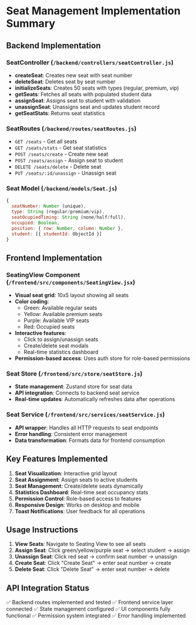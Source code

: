 # Seat Management Implementation Summary

## Backend Implementation

### SeatController (`/backend/controllers/seatController.js`)
- **createSeat**: Creates new seat with seat number
- **deleteSeat**: Deletes seat by seat number
- **initializeSeats**: Creates 50 seats with types (regular, premium, vip)
- **getSeats**: Fetches all seats with populated student data
- **assignSeat**: Assigns seat to student with validation
- **unassignSeat**: Unassigns seat and updates student record
- **getSeatStats**: Returns seat statistics

### SeatRoutes (`/backend/routes/seatRoutes.js`)
- `GET /seats` - Get all seats
- `GET /seats/stats` - Get seat statistics
- `POST /seats/create` - Create new seat
- `POST /seats/assign` - Assign seat to student
- `DELETE /seats/delete` - Delete seat
- `PUT /seats/:id/unassign` - Unassign seat

### Seat Model (`/backend/models/Seat.js`)
```javascript
{
  seatNumber: Number (unique),
  type: String (regular/premium/vip),
  seatOcupiedTiming: String (none/half/full),
  occupied: Boolean,
  position: { row: Number, column: Number },
  student: [{ studentId: ObjectId }]
}
```

## Frontend Implementation

### SeatingView Component (`/frontend/src/components/SeatingView.jsx`)
- **Visual seat grid**: 10x5 layout showing all seats
- **Color coding**: 
  - Green: Available regular seats
  - Yellow: Available premium seats  
  - Purple: Available VIP seats
  - Red: Occupied seats
- **Interactive features**:
  - Click to assign/unassign seats
  - Create/delete seat modals
  - Real-time statistics dashboard
- **Permission-based access**: Uses auth store for role-based permissions

### Seat Store (`/frontend/src/store/seatStore.js`)
- **State management**: Zustand store for seat data
- **API integration**: Connects to backend seat service
- **Real-time updates**: Automatically refreshes data after operations

### Seat Service (`/frontend/src/services/seatService.js`)
- **API wrapper**: Handles all HTTP requests to seat endpoints
- **Error handling**: Consistent error management
- **Data transformation**: Formats data for frontend consumption

## Key Features Implemented

1. **Seat Visualization**: Interactive grid layout
2. **Seat Assignment**: Assign seats to active students
3. **Seat Management**: Create/delete seats dynamically  
4. **Statistics Dashboard**: Real-time seat occupancy stats
5. **Permission Control**: Role-based access to features
6. **Responsive Design**: Works on desktop and mobile
7. **Toast Notifications**: User feedback for all operations

## Usage Instructions

1. **View Seats**: Navigate to Seating View to see all seats
2. **Assign Seat**: Click green/yellow/purple seat → select student → assign
3. **Unassign Seat**: Click red seat → confirm seat number → unassign
4. **Create Seat**: Click "Create Seat" → enter seat number → create
5. **Delete Seat**: Click "Delete Seat" → enter seat number → delete

## API Integration Status

✅ Backend routes implemented and tested
✅ Frontend service layer connected
✅ State management configured
✅ UI components fully functional
✅ Permission system integrated
✅ Error handling implemented
